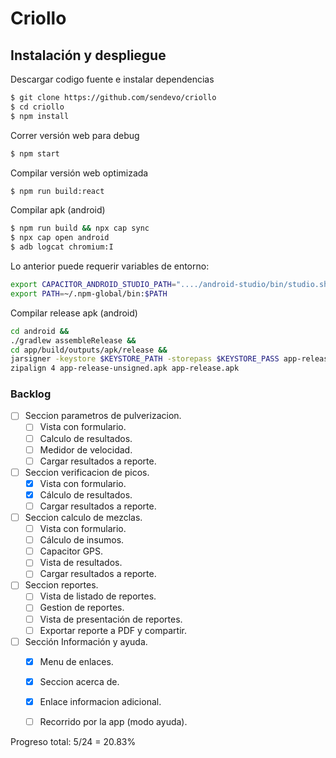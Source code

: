 # Criollo


## Instalación y despliegue

Descargar codigo fuente e instalar dependencias
```bash
$ git clone https://github.com/sendevo/criollo
$ cd criollo
$ npm install
```

Correr versión web para debug
```bash
$ npm start
```

Compilar versión web optimizada
```bash
$ npm run build:react
```

Compilar apk (android)
```bash
$ npm run build && npx cap sync
$ npx cap open android
$ adb logcat chromium:I
```

Lo anterior puede requerir variables de entorno:
```bash
export CAPACITOR_ANDROID_STUDIO_PATH="..../android-studio/bin/studio.sh"
export PATH=~/.npm-global/bin:$PATH  
```


Compilar release apk (android)
```bash
cd android && 
./gradlew assembleRelease && 
cd app/build/outputs/apk/release &&
jarsigner -keystore $KEYSTORE_PATH -storepass $KEYSTORE_PASS app-release-unsigned.apk $KEYSTORE_ALIAS && 
zipalign 4 app-release-unsigned.apk app-release.apk
```


### Backlog

  - [ ] Seccion parametros de pulverizacion.  
    - [ ] Vista con formulario.  
    - [ ] Calculo de resultados.  
    - [ ] Medidor de velocidad.  
    - [ ] Cargar resultados a reporte.  
  - [ ] Seccion verificacion de picos.  
    - [x] Vista con formulario.  
    - [x] Cálculo de resultados.  
    - [ ] Cargar resultados a reporte.  
  - [ ] Seccion calculo de mezclas.  
    - [ ] Vista con formulario.  
    - [ ] Cálculo de insumos.  
    - [ ] Capacitor GPS.  
    - [ ] Vista de resultados.  
    - [ ] Cargar resultados a reporte.  
  - [ ] Seccion reportes.  
    - [ ] Vista de listado de reportes.  
    - [ ] Gestion de reportes.  
    - [ ] Vista de presentación de reportes.  
    - [ ] Exportar reporte a PDF y compartir.  
  - [ ] Sección Información y ayuda.  
    - [x] Menu de enlaces.  
    - [x] Seccion acerca de.  
    - [x] Enlace informacion adicional.  
    - [ ] Recorrido por la app (modo ayuda).  


Progreso total: 5/24 = 20.83%